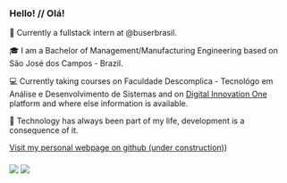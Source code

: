 ### Hello! // Olá!

:briefcase: Currently a fullstack intern at @buserbrasil.

:mortar_board: I am a Bachelor of Management/Manufacturing Engineering based on São José dos Campos - Brazil.

:computer: Currently taking courses on Faculdade Descomplica - Tecnológo em Análise e Desenvolvimento de Sistemas and on [Digital Innovation One](https://digitalinnovation.one) platform and where else information is available.

:gem: Technology has always been part of my life, development is a consequence of it.

[Visit my personal webpage on github (under construction)](https://mhenrique94.github.io/DFinal-Pag_Pessoal/))

#### 

<img align="center" src="https://github-readme-stats.vercel.app/api/top-langs/?username=mhenrique94&langs_count=5&count_private=true&show_icons=true&theme=radical&title_color=36acd1&text_color=eeeee4&icon_color=eeeee4&layout=compact"> <img align="center" src="https://github-readme-stats.vercel.app/api?username=mhenrique94&count_private=true&show_icons=true&theme=radical&title_color=36acd1&text_color=eeeee4&icon_color=eeeee4">   






